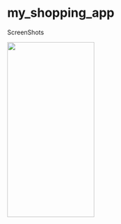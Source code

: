 # my_shopping_app

ScreenShots


<img src="https://user-images.githubusercontent.com/98202630/245218116-084ea11f-5c26-4231-bcd2-a64d8202dadc.png" width="200" height="400" />
